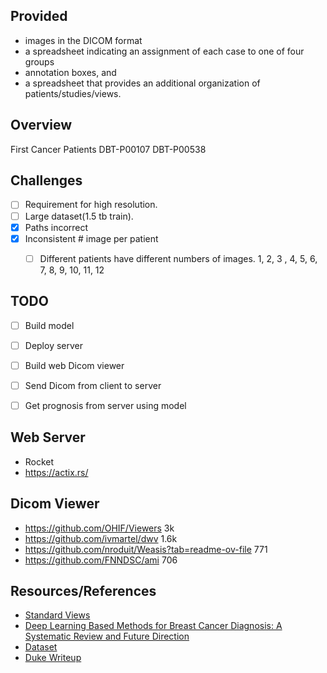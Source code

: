 ## Provided
- images in the DICOM format
- a spreadsheet indicating an assignment of each case to one of four groups
- annotation boxes, and
- a spreadsheet that provides an additional organization of patients/studies/views.

## Overview
First Cancer Patients
DBT-P00107
DBT-P00538

## Challenges
- [ ] Requirement for high resolution.
- [ ] Large dataset(1.5 tb train).
- [x] Paths incorrect
- [x] Inconsistent # image per patient
  - [ ] Different patients have different numbers of images. 1, 2, 3 , 4, 5, 6, 7, 8, 9, 10, 11, 12


## TODO
- [ ] Build model
- [ ] Deploy server
- [ ] Build web Dicom viewer
- [ ] Send Dicom from client to server
- [ ] Get prognosis from server using model


## Web Server
  - Rocket
  - https://actix.rs/

## Dicom Viewer
- https://github.com/OHIF/Viewers
3k
- https://github.com/ivmartel/dwv
1.6k
- https://github.com/nroduit/Weasis?tab=readme-ov-file
771
- https://github.com/FNNDSC/ami
706

## Resources/References

- [Standard Views](https://radiopaedia.org/articles/mammography-views?lang=us)
- [Deep Learning Based Methods for Breast Cancer Diagnosis: A Systematic Review and Future Direction](https://www.ncbi.nlm.nih.gov/pmc/articles/PMC9818155/)
- [Dataset](https://www.cancerimagingarchive.net/collection/breast-cancer-screening-dbt/)
- [Duke Writeup](https://sites.duke.edu/mazurowski/resources/digital-breast-tomosynthesis-database/)
